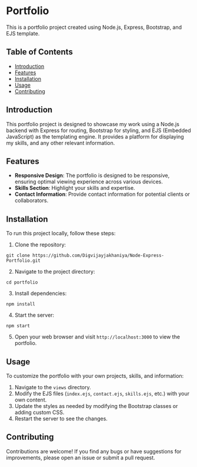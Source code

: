 <h1>Portfolio</h1>

  <p>This is a portfolio project created using Node.js, Express, Bootstrap, and EJS template.</p>

  <h2>Table of Contents</h2>
  <ul>
    <li><a href="#introduction">Introduction</a></li>
    <li><a href="#features">Features</a></li>
    <li><a href="#installation">Installation</a></li>
    <li><a href="#usage">Usage</a></li>
    <li><a href="#contributing">Contributing</a></li>
  </ul>

  <h2 id="introduction">Introduction</h2>
  <p>This portfolio project is designed to showcase my work using a Node.js backend with Express for routing, Bootstrap for styling, and EJS (Embedded JavaScript) as the templating engine. It provides a platform for displaying my skills, and any other relevant information.</p>

  <h2 id="features">Features</h2>
  <ul>
    <li><strong>Responsive Design</strong>: The portfolio is designed to be responsive, ensuring optimal viewing experience across various devices.</li>
    <li><strong>Skills Section</strong>: Highlight your skills and expertise.</li>
    <li><strong>Contact Information</strong>: Provide contact information for potential clients or collaborators.</li>
  </ul>

  <h2 id="installation">Installation</h2>
  <p>To run this project locally, follow these steps:</p>
  <ol>
    <li>Clone the repository:</li>
  </ol>
  <pre><code>git clone https://github.com/Digvijayjakhaniya/Node-Express-Portfolio.git</code></pre>
  <ol start="2">
    <li>Navigate to the project directory:</li>
  </ol>
  <pre><code>cd portfolio</code></pre>
  <ol start="3">
    <li>Install dependencies:</li>
  </ol>
  <pre><code>npm install</code></pre>
  <ol start="4">
    <li>Start the server:</li>
  </ol>
  <pre><code>npm start</code></pre>
  <ol start="5">
    <li>Open your web browser and visit <code>http://localhost:3000</code> to view the portfolio.</li>
  </ol>

  <h2 id="usage">Usage</h2>
  <p>To customize the portfolio with your own projects, skills, and information:</p>
  <ol>
    <li>Navigate to the <code>views</code> directory.</li>
    <li>Modify the EJS files (<code>index.ejs</code>, <code>contact.ejs</code>, <code>skills.ejs</code>, etc.) with your own content.</li>
    <li>Update the styles as needed by modifying the Bootstrap classes or adding custom CSS.</li>
    <li>Restart the server to see the changes.</li>
  </ol>

  <h2 id="contributing">Contributing</h2>
  <p>Contributions are welcome! If you find any bugs or have suggestions for improvements, please open an issue or submit a pull request.</p>
